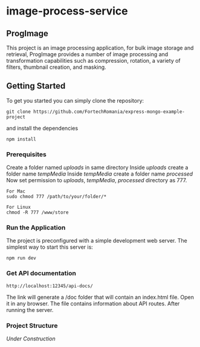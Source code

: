 # image-process-service
## ProgImage
This project is an image processing application, for bulk image storage and retrieval, ProgImage provides a number of image processing and transformation capabilities such as compression, rotation, a variety of filters, thumbnail creation, and masking. 

## Getting Started
To get you started you can simply clone the repository:

```
git clone https://github.com/FortechRomania/express-mongo-example-project
```
and install the dependencies
```
npm install
```

### Prerequisites

Create a folder named  *uploads* in same directory
Inside  *uploads* create a folder name *tempMedia*
Inside *tempMedia* create a folder name *processed*
Now set permission to *uploads*, *tempMedia*, *processed* directory as 777.

```
For Mac
sudo chmod 777 /path/to/your/folder/*

For Linux
chmod -R 777 /www/store
```

### Run the Application

The project is preconfigured with a simple development web server. The simplest way to start this server is:

    npm run dev

### Get API documentation
    http://localhost:12345/api-docs/

The link will generate a /doc folder that will contain an index.html file. Open it in any browser. The file contains information about API routes.
After running the server.

### Project Structure

*Under Construction*
